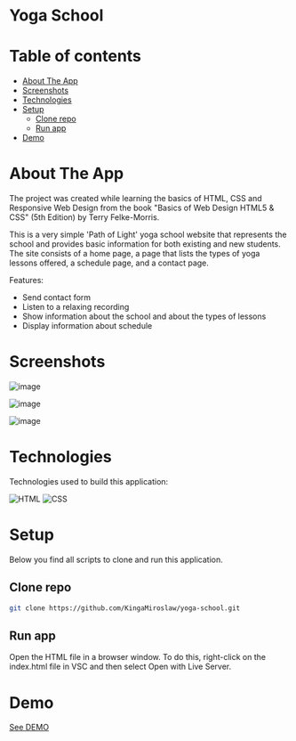 # Yoga School

# Table of contents

- [About The App](#about-the-app)
- [Screenshots](#screenshots)
- [Technologies](#technologies)
- [Setup](#setup)
  - [Clone repo](#clone-repo)
  - [Run app](#run-app)
- [Demo](#demo)

# About The App

The project was created while learning the basics of HTML, CSS and Responsive Web Design from the book "Basics of Web Design HTML5 & CSS" (5th Edition) by Terry Felke-Morris.

This is a very simple 'Path of Light' yoga school website that represents the school and provides basic information for both existing and new students. 
The site consists of a home page, a page that lists the types of yoga lessons offered, a schedule page, and a contact page.

Features:
- Send contact form
- Listen to a relaxing recording
- Show information about the school and about the types of lessons
- Display information about schedule

# Screenshots

![image](https://user-images.githubusercontent.com/106964401/228890883-70c2579d-86ab-442f-adea-20ed53c11b00.png)

![image](https://user-images.githubusercontent.com/106964401/228891060-e401813d-55f2-439c-8fd1-f1bc57f2942a.png)

![image](https://user-images.githubusercontent.com/106964401/228891156-331fa110-818b-44cb-acb6-d0fa9a52976e.png)


# Technologies

Technologies used to build this application:

![HTML](https://img.shields.io/badge/HTML5-E34F26?style=for-the-badge&logo=html5&logoColor=white)
![CSS](https://img.shields.io/badge/CSS3-1572B6?style=for-the-badge&logo=css3&logoColor=white)


# Setup

Below you find all scripts to clone and run this application.

## Clone repo

```bash
git clone https://github.com/KingaMiroslaw/yoga-school.git
```

## Run app

Open the HTML file in a browser window. To do this, right-click on the index.html file in VSC and then select Open with Live Server.


# Demo

[See DEMO](https://kingamiroslaw.github.io/yoga-school/)
